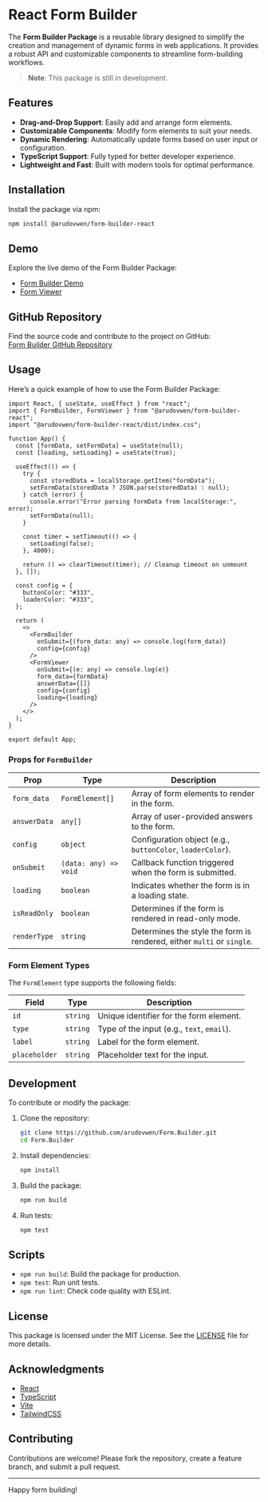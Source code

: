 
# React Form Builder

The **Form Builder Package** is a reusable library designed to simplify the creation and management of dynamic forms in web applications. It provides a robust API and customizable components to streamline form-building workflows.

> **Note**: This package is still in development.

## Features

- **Drag-and-Drop Support**: Easily add and arrange form elements.
- **Customizable Components**: Modify form elements to suit your needs.
- **Dynamic Rendering**: Automatically update forms based on user input or configuration.
- **TypeScript Support**: Fully typed for better developer experience.
- **Lightweight and Fast**: Built with modern tools for optimal performance.

## Installation

Install the package via npm:

```bash
npm install @arudovwen/form-builder-react
```

## Demo

Explore the live demo of the Form Builder Package:  
- [Form Builder Demo](https://form-builder-inky-nine.vercel.app/)  
- [Form Viewer](https://form-builder-inky-nine.vercel.app/viewer)

## GitHub Repository

Find the source code and contribute to the project on GitHub:  
[Form Builder GitHub Repository](https://github.com/arudovwen/Form.Builder)

## Usage

Here’s a quick example of how to use the Form Builder Package:

```tsx
import React, { useState, useEffect } from "react";
import { FormBuilder, FormViewer } from "@arudovwen/form-builder-react";
import "@arudovwen/form-builder-react/dist/index.css";

function App() {
  const [formData, setFormData] = useState(null);
  const [loading, setLoading] = useState(true);

  useEffect(() => {
    try {
      const storedData = localStorage.getItem("formData");
      setFormData(storedData ? JSON.parse(storedData) : null);
    } catch (error) {
      console.error("Error parsing formData from localStorage:", error);
      setFormData(null);
    }

    const timer = setTimeout(() => {
      setLoading(false);
    }, 4000);

    return () => clearTimeout(timer); // Cleanup timeout on unmount
  }, []);

  const config = {
    buttonColor: "#333",
    loaderColor: "#333",
  };

  return (
    <>
      <FormBuilder
        onSubmit={(form_data: any) => console.log(form_data)}
        config={config}
      />
      <FormViewer
        onSubmit={(e: any) => console.log(e)}
        form_data={formData}
        answerData={[]}
        config={config}
        loading={loading}
      />
    </>
  );
}

export default App;
```

### Props for `FormBuilder`

| Prop         | Type               | Description                                      |
|--------------|--------------------|--------------------------------------------------|
| `form_data`  | `FormElement[]`    | Array of form elements to render in the form.   |
| `answerData` | `any[]`            | Array of user-provided answers to the form.     |
| `config`     | `object`           | Configuration object (e.g., `buttonColor`, `loaderColor`). |
| `onSubmit`   | `(data: any) => void` | Callback function triggered when the form is submitted. |
| `loading`    | `boolean`          | Indicates whether the form is in a loading state. |
| `isReadOnly` | `boolean`          | Determines if the form is rendered in read-only mode. |
| `renderType` | `string`           | Determines the style the form is rendered, either `multi` or `single`. |

### Form Element Types

The `FormElement` type supports the following fields:

| Field         | Type       | Description                              |
|---------------|------------|------------------------------------------|
| `id`          | `string`   | Unique identifier for the form element. |
| `type`        | `string`   | Type of the input (e.g., `text`, `email`). |
| `label`       | `string`   | Label for the form element.             |
| `placeholder` | `string`   | Placeholder text for the input.         |

## Development

To contribute or modify the package:

1. Clone the repository:

   ```bash
   git clone https://github.com/arudovwen/Form.Builder.git
   cd Form.Builder
   ```

2. Install dependencies:

   ```bash
   npm install
   ```

3. Build the package:

   ```bash
   npm run build
   ```

4. Run tests:

   ```bash
   npm test
   ```

## Scripts

- `npm run build`: Build the package for production.
- `npm test`: Run unit tests.
- `npm run lint`: Check code quality with ESLint.

## License

This package is licensed under the MIT License. See the [LICENSE](LICENSE) file for more details.

## Acknowledgments

- [React](https://reactjs.org/)
- [TypeScript](https://www.typescriptlang.org/)
- [Vite](https://vitejs.dev/)
- [TailwindCSS](https://tailwindcss.com/)

## Contributing

Contributions are welcome! Please fork the repository, create a feature branch, and submit a pull request.

---

Happy form building!

